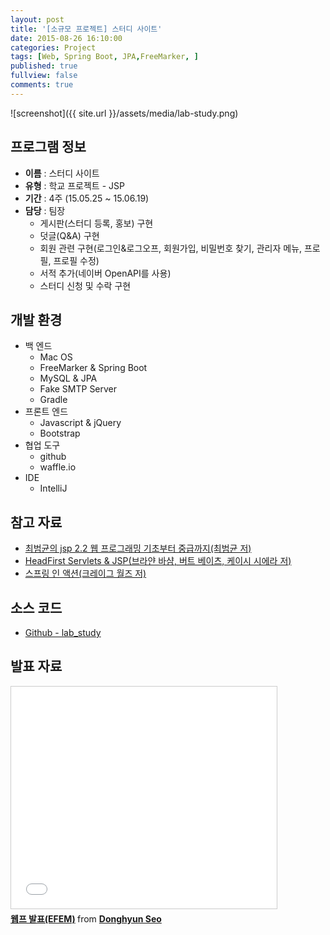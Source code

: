 ```yaml
---
layout: post
title: '[소규모 프로젝트] 스터디 사이트'
date: 2015-08-26 16:10:00
categories: Project
tags: [Web, Spring Boot, JPA,FreeMarker, ]
published: true
fullview: false
comments: true
---
```


![screenshot]({{ site.url }}/assets/media/lab-study.png)


## 프로그램 정보

* **이름** : 스터디 사이트
* **유형** : 학교 프로젝트 - JSP
* **기간** : 4주 (15.05.25 ~ 15.06.19)
* **담당** : 팀장
	* 게시판(스터디 등록, 홍보) 구현
	* 덧글(Q&A) 구현
	* 회원 관련 구현(로그인&로그오프, 회원가입, 비밀번호 찾기, 관리자 메뉴, 프로필, 프로필 수정)
	* 서적 추가(네이버 OpenAPI를 사용)
	* 스터디 신청 및 수락 구현

## 개발 환경

* 백 엔드
	* Mac OS
	* FreeMarker & Spring Boot
	* MySQL & JPA
	* Fake SMTP Server
	* Gradle
* 프론트 엔드
	* Javascript & jQuery
	* Bootstrap
* 협업 도구
	* github
	* waffle.io
* IDE
	* IntelliJ

## 참고 자료

* [최범균의 jsp 2.2 웹 프로그래밍 기초부터 중급까지(최범균 저)](http://book.naver.com/bookdb/book_detail.nhn?bid=7131200)
* [HeadFirst Servlets & JSP(브라얀 바샴, 버트 베이츠, 케이시 시에라 저)](http://book.naver.com/bookdb/book_detail.nhn?bid=5902081)
* [스프링 인 액션(크레이그 월즈 저)](http://book.naver.com/bookdb/book_detail.nhn?bid=6810364)

## 소스 코드

* [Github - lab_study](https://github.com/egaoneko/lab_study)

## 발표 자료

<div><iframe src="//www.slideshare.net/slideshow/embed_code/key/pMirEPTxGfsLWf" width="425" height="355" frameborder="0" marginwidth="0" marginheight="0" scrolling="no" style="border:1px solid #CCC; border-width:1px; margin-bottom:5px; max-width: 100%;" allowfullscreen> </iframe> <div style="margin-bottom:5px"> <strong> <a href="//www.slideshare.net/DonghyunSeo3/efem" title="웹프 발표(EFEM)" target="_blank">웹프 발표(EFEM)</a> </strong> from <strong><a href="//www.slideshare.net/DonghyunSeo3" target="_blank">Donghyun Seo</a></strong> </div></div>